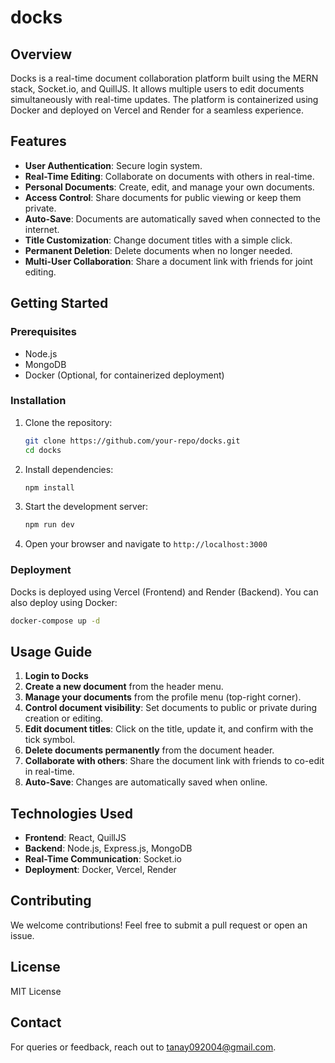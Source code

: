 # docks 

## Overview
Docks is a real-time document collaboration platform built using the MERN stack, Socket.io, and QuillJS. It allows multiple users to edit documents simultaneously with real-time updates. The platform is containerized using Docker and deployed on Vercel and Render for a seamless experience.

## Features
- **User Authentication**: Secure login system.
- **Real-Time Editing**: Collaborate on documents with others in real-time.
- **Personal Documents**: Create, edit, and manage your own documents.
- **Access Control**: Share documents for public viewing or keep them private.
- **Auto-Save**: Documents are automatically saved when connected to the internet.
- **Title Customization**: Change document titles with a simple click.
- **Permanent Deletion**: Delete documents when no longer needed.
- **Multi-User Collaboration**: Share a document link with friends for joint editing.

## Getting Started
### Prerequisites
- Node.js
- MongoDB
- Docker (Optional, for containerized deployment)

### Installation
1. Clone the repository:
   ```bash
   git clone https://github.com/your-repo/docks.git
   cd docks
   ```
2. Install dependencies:
   ```bash
   npm install
   ```
3. Start the development server:
   ```bash
   npm run dev
   ```
4. Open your browser and navigate to `http://localhost:3000`

### Deployment
Docks is deployed using Vercel (Frontend) and Render (Backend). You can also deploy using Docker:
```bash
docker-compose up -d
```

## Usage Guide
1. **Login to Docks**
2. **Create a new document** from the header menu.
3. **Manage your documents** from the profile menu (top-right corner).
4. **Control document visibility**: Set documents to public or private during creation or editing.
5. **Edit document titles**: Click on the title, update it, and confirm with the tick symbol.
6. **Delete documents permanently** from the document header.
7. **Collaborate with others**: Share the document link with friends to co-edit in real-time.
8. **Auto-Save**: Changes are automatically saved when online.

## Technologies Used
- **Frontend**: React, QuillJS
- **Backend**: Node.js, Express.js, MongoDB
- **Real-Time Communication**: Socket.io
- **Deployment**: Docker, Vercel, Render

## Contributing
We welcome contributions! Feel free to submit a pull request or open an issue.

## License
MIT License

## Contact
For queries or feedback, reach out to [tanay092004@gmail.com](mailto:tanay092004@gmail.com).

